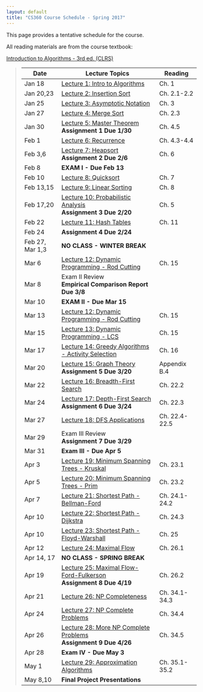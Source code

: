 ```yaml
---
layout: default
title: "CS360 Course Schedule - Spring 2017"
---
```


This page provides a tentative schedule for the course.

All reading materials are from the course textbook:

[Introduction to Algorithms - 3rd ed. (CLRS)](http://mitpress.mit.edu/books/introduction-algorithms)

> Date | Lecture Topics | Reading |
> ---- | -------------- | ------- |
> Jan 18    | [Lecture 1: Intro to Algorithms](../lectures/lecture01.html) | Ch. 1 |
> Jan 20,23 | [Lecture 2: Insertion Sort](../lectures/lecture02.html) | Ch. 2.1-2.2 |
> Jan 25    | [Lecture 3: Asymptotic Notation](../lectures/lecture03.html) | Ch. 3 |
> Jan 27    | [Lecture 4: Merge Sort](../lectures/lecture04.html) | Ch. 2.3 |
> Jan 30    | [Lecture 5: Master Theorem](../lectures/lecture05.html) <br /> **Assignment 1 Due 1/30** | Ch. 4.5 |
> Feb 1     | [Lecture 6: Recurrence](../lectures/lecture06.html) | Ch. 4.3-4.4 |
> Feb 3,6   | [Lecture 7: Heapsort](../lectures/lecture07.html)  <br /> **Assignment 2 Due 2/6** | Ch. 6 |
> Feb 8     | **EXAM I - Due Feb 13**               |             |
> Feb 10    | [Lecture 8: Quicksort](../lectures/lecture08.html) | Ch. 7 |
> Feb 13,15 | [Lecture 9: Linear Sorting](../lectures/lecture09.html)  | Ch. 8 |
> Feb 17,20 | [Lecture 10: Probabilistic Analysis](../lectures/lecture10.html) <br /> **Assignment 3 Due 2/20** | Ch. 5 |
> Feb 22    | [Lecture 11: Hash Tables](../lectures/lecture11.html) | Ch. 11 |
> Feb 24    | **Assignment 4 Due 2/24** |   |
> Feb 27, Mar 1,3 | **NO CLASS - WINTER BREAK** |    |
> Mar 6     | [Lecture 12: Dynamic Programming - Rod Cutting](../lectures/lecture12.html) | Ch. 15 |
> Mar 8     | Exam II Review  <br /> **Empirical Comparison Report Due 3/8** |    |
> Mar 10    | **EXAM II - Due Mar 15**               |             |
> Mar 13    | [Lecture 12: Dynamic Programming - Rod Cutting](../lectures/lecture12.html) | Ch. 15 |
> Mar 15    | [Lecture 13: Dynamic Programming - LCS](../lectures/lecture13.html) | Ch. 15 |
> Mar 17    | [Lecture 14: Greedy Algorithms - Activity Selection](../lectures/lecture14.html) | Ch. 16 |
> Mar 20    | [Lecture 15: Graph Theory](../lectures/lecture15.html) <br /> **Assignment 5 Due 3/20** | Appendix B.4 |
> Mar 22    | [Lecture 16: Breadth-First Search](../lectures/lecture16.html) | Ch. 22.2 |
> Mar 24    | [Lecture 17: Depth-First Search](../lectures/lecture17.html) <br /> **Assignment 6 Due 3/24**  | Ch. 22.3 |
> Mar 27    | [Lecture 18: DFS Applications](../lectures/lecture18.html) | Ch. 22.4-22.5 |
> Mar 29    | Exam III Review <br /> **Assignment 7 Due 3/29**  |    |
> Mar 31    | **Exam III - Due Apr 5** |  |
> Apr 3     | [Lecture 19: Minimum Spanning Trees - Kruskal](../lectures/lecture19.html) | Ch. 23.1 |
> Apr 5     | [Lecture 20: Minimum Spanning Trees - Prim](../lectures/lecture20.html) | Ch. 23.2 |
> Apr 7     | [Lecture 21: Shortest Path - Bellman-Ford](../lectures/lecture21.html) | Ch. 24.1-24.2 |
> Apr 10    | [Lecture 22: Shortest Path - Dijkstra](../lectures/lecture22.html) | Ch. 24.3 |
> Apr 10    | [Lecture 23: Shortest Path - Floyd-Warshall](../lectures/lecture23.html) | Ch. 25 |
> Apr 12    | [Lecture 24: Maximal Flow](../lectures/lecture24.html) | Ch. 26.1 |
> Apr 14, 17| **NO CLASS - SPRING BREAK** |   |
> Apr 19    | [Lecture 25: Maximal Flow- Ford-Fulkerson](../lectures/lecture25.html) <br /> **Assignment 8 Due 4/19** | Ch. 26.2 |
> Apr 21    | [Lecture 26: NP Completeness](../lectures/lecture26.html) | Ch. 34.1-34.3 |
> Apr 24    | [Lecture 27: NP Complete Problems](../lectures/lecture27.html) | Ch. 34.4 |
> Apr 26    | [Lecture 28: More NP Complete Problems](../lectures/lecture28.html) <br /> **Assignment 9 Due 4/26** | Ch. 34.5 |
> Apr 28    | **Exam IV - Due May 3** |  |
> May 1     | [Lecture 29: Approximation Algorithms](../lectures/lecture29.html) | Ch. 35.1-35.2 |
> May 8,10  | **Final Project Presentations** |  |













